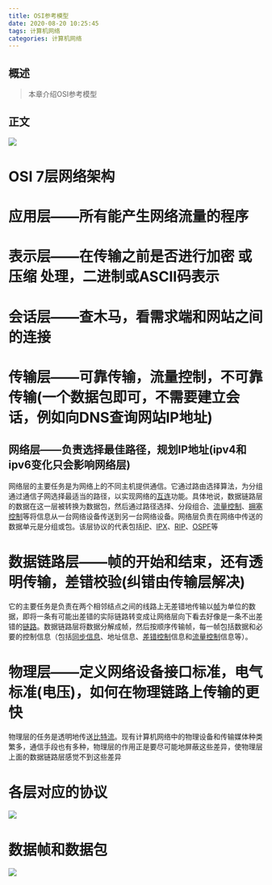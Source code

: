 ```yaml
---
title: OSI参考模型
date: 2020-08-20 10:25:45
tags: 计算机网络
categories: 计算机网络
---
```


## 概述

> 本章介绍OSI参考模型

<!--more-->

## 正文

![](https://photos.alitaalice.cn/image/20200820102841.png)

# OSI 7层网络架构

# 应用层——所有能产生网络流量的程序

# 表示层——在传输之前是否进行加密 或 压缩 处理，二进制或ASCII码表示

# 会话层——查木马，看需求端和网站之间的连接

# 传输层——可靠传输，流量控制，不可靠传输(一个数据包即可，不需要建立会话，例如向DNS查询网站IP地址)

## 网络层——负责选择最佳路径，规划IP地址(ipv4和ipv6变化只会影响网络层)

网络层的主要任务是为网络上的不同主机提供通信。它通过路由选择算法，为分组通过通信子网选择最适当的路径，以实现网络的[互连](https://baike.baidu.com/item/互连/5922473)功能。具体地说，数据链路层的数据在这一层被转换为数据包，然后通过路径选择、分段组合、[流量控制](https://baike.baidu.com/item/流量控制/3441910)、[拥塞控制](https://baike.baidu.com/item/拥塞控制/732651)等将信息从一台网络设备传送到另一台网络设备。网络层负责在网络中传送的数据单元是分组或包。该层协议的代表包括[IP](https://baike.baidu.com/item/IP/224599)、[IPX](https://baike.baidu.com/item/IPX/609379)、[RIP](https://baike.baidu.com/item/RIP/571852)、[OSPF](https://baike.baidu.com/item/OSPF/1166620)等

# 数据链路层——帧的开始和结束，还有透明传输，差错校验(纠错由传输层解决)

它的主要任务是负责在两个相邻结点之间的线路上无差错地传输以[帧](https://baike.baidu.com/item/帧/23750184)为单位的数据，即将一条有可能出差错的实际链路转变成让网络层向下看去好像是一条不出差错的[链路](https://baike.baidu.com/item/链路/9410314)。数据链路层将数据分解成帧，然后按顺序传输帧，每一帧包括数据和必要的控制信息（包括[同步信息](https://baike.baidu.com/item/同步信息/5925963)、地址信息、[差错控制](https://baike.baidu.com/item/差错控制/1614020)信息和[流量控制](https://baike.baidu.com/item/流量控制/3441910)信息等）。

# 物理层——定义网络设备接口标准，电气标准(电压)，如何在物理链路上传输的更快

物理层的任务是透明地传送[比特流](https://baike.baidu.com/item/比特流/6435599)。现有计算机网络中的物理设备和传输媒体种类繁多，通信手段也有多种，物理层的作用正是要尽可能地屏蔽这些差异，使物理层上面的数据链路层感觉不到这些差异

# 各层对应的协议

![](https://photos.alitaalice.cn/image/20200820103719.png)

# 数据帧和数据包

![](https://photos.alitaalice.cn/image/20200820103354.png)